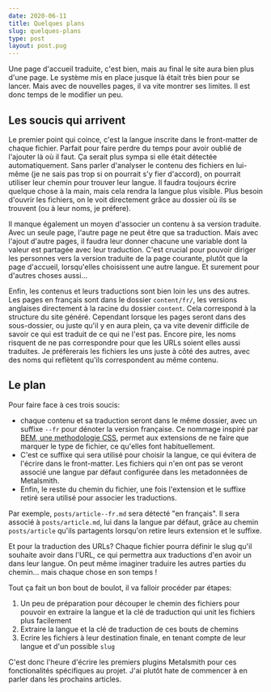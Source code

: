 ```yaml
---
date: 2020-06-11
title: Quelques plans
slug: quelques-plans
type: post
layout: post.pug
---
```

Une page d'accueil traduite, c'est bien, mais au final le site aura bien plus d'une page. Le système mis en place jusque là était très bien pour se lancer. Mais avec de nouvelles pages, il va vite montrer ses limites. Il est donc temps de le modifier un peu.

Les soucis qui arrivent
---

Le premier point qui coince, c'est la langue inscrite dans le front-matter de chaque fichier. Parfait pour faire perdre du temps pour avoir oublié de l'ajouter là où il faut. Ça serait plus sympa si elle était détectée automatiquement. Sans parler d'analyser le contenu des fichiers en lui-même (je ne sais pas trop si on pourrait s'y fier d'accord), on pourrait utiliser leur chemin pour trouver leur langue. Il faudra toujours écrire quelque chose à la main, mais cela rendra la langue plus visible. Plus besoin d'ouvrir les fichiers, on le voit directement grâce au dossier où ils se trouvent (ou à leur noms, je préfere).

Il manque également un moyen d'associer un contenu à sa version traduite. Avec un seule page, l'autre page ne peut être que sa traduction. Mais avec l'ajout d'autre pages, il faudra leur donner chacune une variable dont la valeur est partagée avec leur traduction. C'est crucial pour pouvoir diriger les personnes vers la version traduite de la page courante, plutôt que la page d'accueil, lorsqu'elles choisissent une autre langue. Et surement pour d'autres choses aussi...

Enfin, les contenus et leurs traductions sont bien loin les uns des autres. Les pages en français sont dans le dossier `content/fr/`, les versions anglaises directement à la racine du dossier `content`. Cela correspond à la structure du site généré. Cependant lorsque les pages seront dans des sous-dossier, ou juste qu'il y en aura plein, ça va vite devenir difficile de savoir ce qui est traduit de ce qui ne l'est pas. Encore pire, les noms risquent de ne pas correspondre pour que les URLs soient elles aussi traduites. Je préfèrerais les fichiers les uns juste à côté des autres, avec des noms qui reflètent qu'ils correspondent au même contenu.

Le plan
---

Pour faire face à ces trois soucis:

- chaque contenu et sa traduction seront dans le même dossier, avec un suffixe `--fr` pour dénoter la version française. Ce nommage inspiré par <a href="http://getbem.com/naming/" hreflang="en">BEM, une methodologie CSS</a>, permet aux extensions de ne faire que marquer le type de fichier, ce qu'elles font habituellement.
- C'est ce suffixe qui sera utilisé pour choisir la langue, ce qui évitera de l'écrire dans le front-matter. Les fichiers qui n'en ont pas se veront associé une langue par défaut configurée dans les metadonnées de Metalsmith.
- Enfin, le reste du chemin du fichier, une fois l'extension et le suffixe retiré sera utilisé pour associer les traductions.

Par exemple, `posts/article--fr.md` sera détecté "en français". Il sera associé à `posts/article.md`, lui dans la langue par défaut, grâce au chemin `posts/article` qu'ils partagents lorsqu'on retire leurs extension et le suffixe.

Et pour la traduction des URLs? Chaque fichier pourra définir le slug qu'il souhaite avoir dans l'URL, ce qui permettra aux traductions d'en avoir un dans leur langue. On peut même imaginer traduire les autres parties du chemin... mais chaque chose en son temps !

Tout ça fait un bon bout de boulot, il va falloir procéder par étapes:

1. Un peu de préparation pour découper le chemin des fichiers pour pouvoir en extraire la langue et la clé de traduction qui unit les fichiers plus facilement
2. Extraire la langue et la clé de traduction de ces bouts de chemins
3. Ecrire les fichiers à leur destination finale, en tenant compte de leur langue et d'un possible `slug`

C'est donc l'heure d'écrire les premiers plugins Metalsmith pour ces fonctionalités spécifiques au projet. J'ai plutôt hate de commencer à en parler dans les prochains articles.
